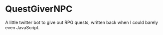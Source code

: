 # QuestGiverNPC
A little twitter bot to give out RPG quests, written back when I could barely even JavaScript.
